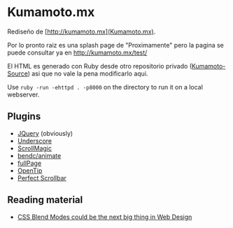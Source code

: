 Kumamoto.mx
===========

Rediseño de [http://kumamoto.mx](Kumamoto.mx).

Por lo pronto raiz es una splash page de "Proximamente" pero la pagina se puede consultar ya en http://kumamoto.mx/test/

El HTML es generado con Ruby desde otro repositorio privado ([Kumamoto-Source](https://github.com/wikipoliticamx/kumamoto-source)) asi que no vale la pena modificarlo aqui.

Use `ruby -run -ehttpd . -p8000` on the directory to run it on a local webserver.

Plugins
-------

* [JQuery](https://jquery.com/) (obviously)
* [Underscore](http://underscorejs.org/)
* [ScrollMagic](http://janpaepke.github.io/ScrollMagic/)
* [bendc/animate](https://github.com/bendc/animate)
* [fullPage](http://alvarotrigo.com/fullPage/)
* [OpenTip](https://github.com/enyo/opentip)
* [Perfect Scrollbar](http://noraesae.github.io/perfect-scrollbar/)

Reading material
----------------
* [CSS Blend Modes could be the next big thing in Web Design](https://medium.com/@bennettfeely/css-blend-modes-could-be-the-next-big-thing-in-web-design-6b51bf53743a)
